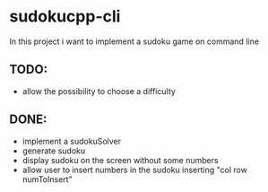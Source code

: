 # sudokucpp-cli

In this project i want to implement a sudoku game on command line

## TODO:
- allow the possibility to choose a difficulty

## DONE:
- implement a sudokuSolver
- generate sudoku
- display sudoku on the screen without some numbers
- allow user to insert numbers in the sudoku inserting "col row numToInsert"
